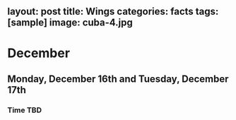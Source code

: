 layout: post
title:  Wings
categories: facts
tags: [sample]
image: cuba-4.jpg
---

# December
## Monday, December 16th and Tuesday, December 17th
### Time TBD
